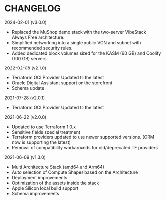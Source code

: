 # CHANGELOG

2024-02-01 (v3.0.0)

- Replaced the MuShop demo stack with the two-server VibeStack Always Free architecture.
- Simplified networking into a single public VCN and subnet with recommended security rules.
- Added dedicated block volumes sized for the KASM (60 GB) and Coolify (100 GB) servers.

2022-02-08 (v2.1.0)

- Terraform OCI Provider Updated to the latest
- Oracle Digital Assistant support on the storefront
- Schema update

2021-07-28 (v2.0.1)

- Terraform OCI Provider Updated to the latest

2021-06-22 (v2.0.0)

- Updated to use Terraform 1.0.x
- Sensitive fields special treatment
- Terraform providers updated to use newer supported versions. (ORM now is supporting the latest)
- Removal of compatibility workarounds for old/deprecated TF providers

2021-06-09 (v1.3.0)

- Multi Architecture Stack (amd64 and Arm64)
- Auto selection of Compute Shapes based on the Architecture
- Deployment improvements
- Optimization of the assets inside the stack
- Apple Silicon local build support
- Schema improvements
